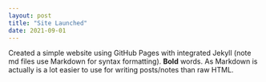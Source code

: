 ```yaml
---
layout: post
title: "Site Launched"
date: 2021-09-01
---
```

Created a simple website using GitHub Pages with integrated Jekyll (note md files use Markdown for syntax 
formatting). **Bold** words. As Markdown is actually is a lot easier to use for writing posts/notes than raw 
HTML.
